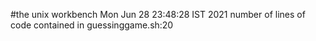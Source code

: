 #the unix workbench
Mon Jun 28 23:48:28 IST 2021
number of lines of code contained in guessinggame.sh:20
